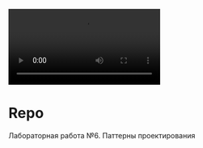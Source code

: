![Анимация работы программы](https://github.com/YuliaFin/Repo/blob/main/Gif%20and%20img/Эллипс.mp4)
# Repo
Лабораторная работа №6. 
Паттерны проектирования
